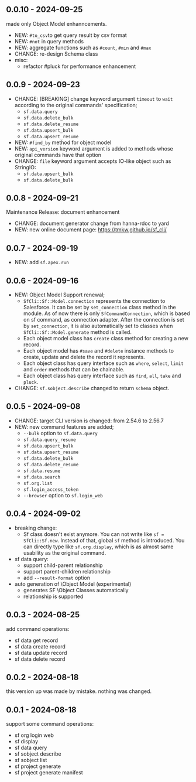 ## 0.0.10 - 2024-09-25
made only Object Model enhanncements.
- NEW: `#to_csv`to get query result by csv format
- NEW: `#not` in query methods
- NEW: aggregate functions such as `#count`, `#min` and `#max`
- CHANGE: re-design Schema class
- misc:
  - refactor #pluck for performance enhancement
## 0.0.9 - 2024-09-23
- CHANGE: [BREAKING] change keyword argument `timeout` to `wait` according to the original commands' specification;
    - `sf.data.query`
    - `sf.data.delete_bulk`
    - `sf.data.delete_resume`
    - `sf.data.upsert_bulk`
    - `sf.data.upsert_resume`
- NEW: `#find_by` method for object model
- NEW: `api_version` keyword argument is added to methods whose original commands have that option
- CHANGE: `file` keyword argument accepts IO-like object such as StringIO:
    - `sf.data.upsert_bulk`
    - `sf.data.delete_bulk`

## 0.0.8 - 2024-09-21
Maintenance Release: document enhancement

- CHANGE: document generator change from hanna-rdoc to yard
- NEW: new online document page: https://tmkw.github.io/sf_cli/
## 0.0.7 - 2024-09-19
- NEW: add `sf.apex.run`
## 0.0.6 - 2024-09-16
- NEW: Object Model Support renewal;
  - `SfCli::Sf::Model.connection` represents the connection to Salesforce. It can be set by `set_connection` class method in the module. As of now there is only `SfCommandConnection`, which is based on sf command, as connection adapter. After the connection is set by `set_connection`, it is also automatically set to classes when `SfCli::Sf::Model.generate` method is called.
  - Each object model class has `create` class method for creating a new record.
  - Each object model has `#save` and `#delete` instance methods to create, update and delete the record it represents.
  - Each object class has query interface such as `where`, `select`, `limit` and `order` methods that can be chainable.
  - Each object class has query interface such as `find`, `all`, `take` and `pluck`.
- CHANGE: `sf.sobject.describe` changed to return `schema` object.
## 0.0.5 - 2024-09-08
- CHANGE: target CLI version is changed: from 2.54.6 to 2.56.7
- NEW: new command features are added;
  - `--bulk` option to `sf.data.query`
  - `sf.data.query_resume`
  - `sf.data.upsert_bulk`
  - `sf.data.upsert_resume`
  - `sf.data.delete_bulk`
  - `sf.data.delete_resume`
  - `sf.data.resume`
  - `sf.data.search`
  - `sf.org.list`
  - `sf.login_access_token`
  - `--browser` option to `sf.login_web`
## 0.0.4 - 2024-09-02
- breaking change:
  - Sf class doesn't exist anymore. You can not write like `sf = SfCli::Sf.new`. Instead of that,  global `sf` method is introduced. You can directly type like `sf.org.display`, which is as almost same usability as the original command. 
- sf data query:
  - support child-parent relationship
  - support parent-children relationship
  - add `--result-format` option
- auto generation of \Object Model (experimental)
  - generates SF \Object Classes automatically
  - relationship is supported

## 0.0.3 - 2024-08-25
add command operations:

- sf data get record
- sf data create record
- sf data update record
- sf data delete record

## 0.0.2 - 2024-08-18
this version up was made by mistake.
nothing was changed.

## 0.0.1 - 2024-08-18
support some command operations:

- sf org login web
- sf display
- sf data query
- sf sobject describe
- sf sobject list
- sf project generate
- sf project generate manifest
